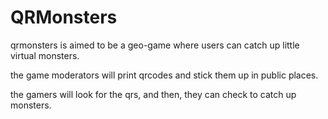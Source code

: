# QRMonsters

qrmonsters is aimed to be a geo-game where users can catch up little virtual monsters.

the game moderators will print qrcodes and stick them up in public places.

the gamers will look for the qrs, and then, they can check to catch up monsters.

 
